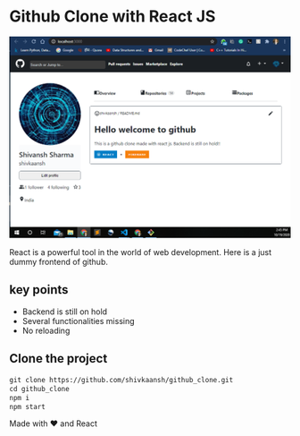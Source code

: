 # Github Clone with React JS

![main](main.png)

React is a powerful tool in the world of web development. Here is a just dummy frontend of github.

## key points

- Backend is still on hold
- Several functionalities missing
- No reloading

## Clone the project
```
git clone https://github.com/shivkaansh/github_clone.git
cd github_clone
npm i
npm start
```
Made with ❤️ and React
